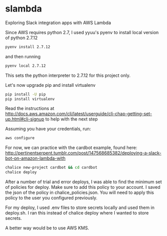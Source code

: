# slambda
Exploring Slack integration apps with AWS Lambda

Since AWS requires python 2.7, I used yyuu's pyenv to install local version of python 2.7.12

```bash
pyenv install 2.7.12
```

and then running

```bash
pyenv local 2.7.12
```

This sets the python interpreter to 2.7.12 for this project only.

Let's now upgrade pip and install virtualenv

```bash
pip install -U pip
pip install virtualenv
```

Read the instructions at http://docs.aws.amazon.com/cli/latest/userguide/cli-chap-getting-set-up.html#cli-signup to help with the next step

Assuming you have your credentials, run:

```bash
aws configure
```

For now, we can practice with the cardbot example, found here: http://pertinentserpent.tumblr.com/post/147568685382/deploying-a-slack-bot-on-amazon-lambda-with

```bash
chalice new-project cardbot && cd cardbot
chalice deploy
```

After a number of trial and error deploys, I was able to find the minimum set of policies for deploy. Make sure to add this policy to your account.
I saved the json of the policy in chalice_policies.json. You will need to apply this policy to the user you configured previously.

For my deploy, I used .env files to store secrets locally and used them in deploy.sh. I ran this instead of chalice deploy where I wanted to store secrets.

A better way would be to use AWS KMS.
